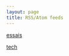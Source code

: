 ```yaml
---
layout: page
title: RSS/Atom feeds
---
```


<a href="/feed/essais.xml">essais</a> 

<a href="/feed/tech.xml">tech</a>